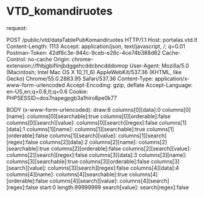 # VTD_komandiruotes
request:

POST /public/vtd/dataTablePubKomandiruotes HTTP/1.1
Host: portalas.vtd.lt
Content-Length: 1113
Accept: application/json, text/javascript, */*; q=0.01
Postman-Token: 42df6c3e-944c-9ceb-e26c-4ce74b388d62
Cache-Control: no-cache
Origin: chrome-extension://fhbjgbiflinjbdggehcddcbncdddomop
User-Agent: Mozilla/5.0 (Macintosh; Intel Mac OS X 10_11_6) AppleWebKit/537.36 (KHTML, like Gecko) Chrome/55.0.2883.95 Safari/537.36
Content-Type: application/x-www-form-urlencoded
Accept-Encoding: gzip, deflate
Accept-Language: en-US,en;q=0.8,lt;q=0.6
Cookie: PHPSESSID=dos7napegpgb3a1hiro8pe0k77

BODY (x-www-form-urlencoded):
draw:6
columns[0][data]:0
columns[0][name]:
columns[0][searchable]:true
columns[0][orderable]:false
columns[0][search][value]:
columns[0][search][regex]:false
columns[1][data]:1
columns[1][name]:
columns[1][searchable]:true
columns[1][orderable]:false
columns[1][search][value]:
columns[1][search][regex]:false
columns[2][data]:2
columns[2][name]:
columns[2][searchable]:true
columns[2][orderable]:false
columns[2][search][value]:
columns[2][search][regex]:false
columns[3][data]:3
columns[3][name]:
columns[3][searchable]:true
columns[3][orderable]:false
columns[3][search][value]:
columns[3][search][regex]:false
columns[4][data]:4
columns[4][name]:
columns[4][searchable]:true
columns[4][orderable]:false
columns[4][search][value]:
columns[4][search][regex]:false
start:0
length:99999999
search[value]:
search[regex]:false
